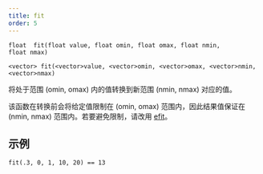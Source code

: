 ```yaml
---
title: fit
order: 5
---
```

`float  fit(float value, float omin, float omax, float nmin, float nmax)`

`<vector> fit(<vector>value, <vector>omin, <vector>omax, <vector>nmin, <vector>nmax)`

将处于范围 (omin, omax) 内的值转换到新范围 (nmin, nmax) 对应的值。

该函数在转换前会将给定值限制在 (omin, omax) 范围内，因此结果值保证在 (nmin, nmax) 范围内。若要避免限制，请改用 [efit](/zh-cn/houdini-vex/interpolation/efit "将处于某一范围内的值转换到新范围对应的值")。

## 示例

```vex
fit(.3, 0, 1, 10, 20) == 13

```
